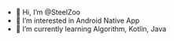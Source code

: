 - 👋 Hi, I’m @SteelZoo
- 👀 I’m interested in Android Native App
- 🌱 I’m currently learning Algorithm, Kotlin, Java


<!---
SteelZoo/SteelZoo is a ✨ special ✨ repository because its `README.md` (this file) appears on your GitHub profile.
You can click the Preview link to take a look at your changes.
--->
